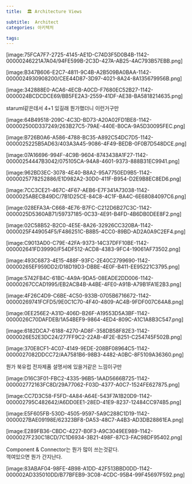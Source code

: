 ```yaml
---
title:  🏛 Architecture Views

subtitle:  Architect
categories: 아키텍처

tags: 
---
```


  
  
  
  
[image:75FCA7F7-2725-4145-AE1D-C74D3F5D0B4B-1142-00000246221A7A04/94FE599B-2C3D-427A-AB25-4AC793B57EBB.png]  
  
  
[image:B347B606-E2C7-4811-9C4B-A2B509BA0BAA-1142-0000024930908200/CEE44D87-3D97-4021-8A24-8A135679956B.png]  
  
  
[image:342888E0-ACA6-4ECB-A0CD-F7680EC52B27-1142-0000024BCDCDCE69/BB5FE2A3-2559-41DF-AE38-BA5818214635.png]  
  
staruml같은데서 4+1 있길래 뭔가했더니 이런거구만  
  
  
  
[image:64B49518-209C-4C3D-BD73-A20A02FD1BE8-1142-000002500D337249/263B27C5-79AE-440E-B0CA-9A5D30095FEC.png]  
  
  
[image:B726B0A6-A586-4788-BC35-A892C54DC7D5-1142-0000025225B5AD63/403A3A45-9086-4F49-BEDB-0F0B7D548DCE.png]  
  
  
[image:07A16696-994F-4C9B-9604-8743438A1F27-1142-00000254447B3042/075105CA-94A8-4601-9373-888B31EC9941.png]  
  
  
  
[image:962BD3EC-3078-4E40-B8A2-95A7750ED9B5-1142-0000025778252886/E1D982A2-30D0-411F-B954-D2E9B8EC8ED6.png]  
  
  
  
[image:7CC3CE21-467C-4F67-AEB6-E7F341A73038-1142-0000025ABECB49DC/7B1D25CE-84C8-4C1F-BA4C-6E68084097C6.png]  
  
  
[image:028EFA3A-C668-4E76-B7FC-C212D6B27C3C-1142-0000025D5360AB71/59737185-0C33-4E91-B4FD-4B6DB0DEE8F2.png]  
  
  
[image:02C58B52-B2C0-4E5E-8A26-32926CC320BA-1142-0000025F449054F5/F486251C-B8B5-4CC0-89BD-AD2A0A9C2EF4.png]  
  
  
[image:C9013AD0-C79E-42FA-9373-14C37DFF10BE-1142-000002641FD39990/F54DF512-ACD8-4383-9FC4-19061AF73502.png]  
  
  
[image:493C6873-4E15-488F-93FC-2E40C2799690-1142-00000265EF959DD2/D18D19D3-DBBE-4E0F-B411-EE95221C3795.png]  
  
  
[image:5742FB4C-61BC-4A9A-9DA5-08EADE2DD006-1142-00000267CCAD1995/EB2ACB4B-A4BE-4FE0-A91B-A79B1FA1E2B3.png]  
  
  
[image:4F26C4D9-C6BE-4C50-933B-0705B6716672-1142-00000269741FCFD5/9E0C1C70-4F40-4809-AC4B-9FDF007C64A8.png]  
  
  
[image:0EE256E2-A31D-406D-B26F-A19553D5A3BF-1142-0000026C70DAFDEB/1A54BEF9-9864-4ED4-809C-A1C1A8B3C547.png]  
  
  
[image:6182DCA7-6188-4270-AD8F-358DB58F82E3-1142-0000026E52E3DC24/277FF9C2-22AB-4F2E-B251-C254745F502B.png]  
  
  
[image:370E8CF1-4C07-4149-9EDE-208BF08964C5-1142-0000027082DDCC72/AA7581B6-98B3-4482-A0BC-8F5109A36360.png]  
  
뭔가 북유럽 전자제품 설명서에 있을거같은 느낌이구만  
  
  
  
[image:D16C3F01-FBC2-4335-96B5-1AAD5666B725-1142-000002772163FC8D/29A77062-F03D-4377-A0C7-1524FE627875.png]  
  
  
[image:CC7D3C58-F5FD-4A84-A64E-543F7A1B20D9-1142-000002795C482642/A6DD0EE1-28ED-41E9-8237-12484CC974B5.png]  
  
  
[image:E5F605FB-530D-4505-9597-5A9C288C1D19-1142-0000027BAE09198E/62323BF8-DA53-48C7-A4B3-AD3DB28861EA.png]  
  
  
  
[image:E289FB36-CBDC-4227-B0F3-A9C3049EE989-1142-0000027F230C18CD/7C1D6934-3B21-498F-87C3-FAC98DF95402.png]  
  
  
  
Component & Connector는 뭔가 많이 쓰는것같다.  
꺽여있으면 뭔가 간지난다.  
  
  
  
[image:83ABAF04-98FE-4B98-A1DD-42F513BBD0DD-1142-000002AD335010DD/B77BFEB9-3C08-4CDC-95B4-99F45697F592.png]  
